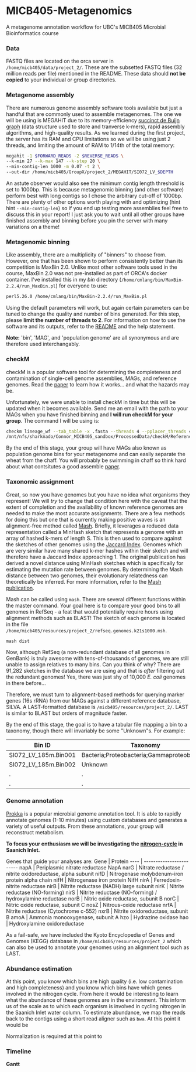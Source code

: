 # MICB405-Metagenomics
A metagenome annotation workflow for UBC's MICB405 Microbial Bioinformatics course

### Data

FASTQ files are located on the orca server in `/home/micb405/data/project_2/`. These are the subsetted FASTQ files (32 million reads per file) mentioned in the README. These data should __not be copied__ to your individual or group directories. 

### Metagenome assembly

There are numerous genome assembly software tools available but just a handful that are commonly used to assemble metagenomes. The one we will be using is MEGAHIT due to its memory-efficiency [succinct de Buijn graph](https://link.springer.com/chapter/10.1007/978-3-642-33122-0_18) (data structure used to store and tranverse k-mers), rapid assembly algorithms, and high-quality results. As we learned during the first project, the server has its RAM and CPU limitations so we will be using just 2 threads, and limiting the amount of RAM to 1/14th of the total memory:

```bash
megahit -1 $FORWARD_READS -2 $REVERSE_READS \ 
--k-min 27 --k-max 147 --k-step 20 \
--min-contig-len 1000 -m 0.07 -t 2 \
--out-dir /home/micb405/GroupX/project_2/MEGAHIT/SI072_LV_$DEPTH
```

An astute observer would also see the minimum contig length threshold is set to 1000bp. This is because metagenomic binning (and other software) perform best with long contigs so I chose the arbitrary cut-off of 1000bp. There are plenty of other options worth playing with and optimizing (hint hint `--min-contig-len`) so if you end up testing more assemblies feel free to discuss this in your report! I just ask you to wait until all other groups have finished assembly and binning before you pin the server with many variations on a theme!

### Metagenomic binning

Like assembly, there are a multiplicity of "binners" to choose from. However, one that has been shown to perform consistently better than its competition is MaxBin 2.0. Unlike most other software tools used in the course, MaxBin 2.0 was not pre-installed as part of ORCA's docker container. I've installed this in my *bin* directory (`/home/cmlang/bin/MaxBin-2.2.4/run_MaxBin.pl`) for everyone to use:

```bash
perl5.26.0 /home/cmlang/bin/MaxBin-2.2.4/run_MaxBin.pl
```

Using the default parameters will work, but again certain parameters can be tuned to change the quality and number of bins generated. For this step, please __limit the number of threads to 2__. For information on how to use the software and its outputs, refer to the [README](https://downloads.jbei.org/data/microbial_communities/MaxBin/README.txt) and the help statement.

__Note:__ 'bin', 'MAG', and 'population genome' are all synonymous and are therefore used interchangably.

### checkM

checkM is a popular software tool for determining the completeness and contamination of single-cell genome assemblies, MAGs, and reference genomes. Read the [paper](http://genome.cshlp.org/content/25/7/1043.full.pdf+html) to learn how it works... and what the hazards may be.

Unfortunately, we were unable to install checkM in time but this will be updated when it becomes available. Send me an email with the path to your MAGs when you have finished binning and __I will run checkM for your group__. The command I will be using is:

```bash
checkm lineage_wf --tab_table -x .fasta --threads 4 --pplacer_threads 4 $BIN_DIR \
/mnt/nfs/sharknado/Connor_MICB405_sandbox/ProcessedData/checkM/Reference/$sid\_checkm_output/ >/mnt/nfs/sharknado/Connor_MICB405_sandbox/ProcessedData/checkM/Reference/$sid\_checkM_stdout.tsv
```

By the end of this stage, your group will have MAGs also known as population genome bins for your metagenome and can easily separate the wheat from the chaff. You will probably be swimming in chaff so think hard about what contsitutes a good assemble [paper](http://www.nature.com/articles/nbt.3893).

### Taxonomic assignment

Great, so now you have genomes but you have no idea what organisms they represent! We will *try* to change that condition here with the caveat that the extent of completion and the availability of known reference genomes are needed to make the most accurate assignments. There are a few methods for doing this but one that is currently making positive waves is an alignment-free method called [Mash](http://mash.readthedocs.io/en/latest/). Briefly, it leverages a reduced data representation called a MinHash sketch that represents a genome with an array of hashed k-mers of length S. This is then used to compare against the sketches of other genomes using the [Jaccard Index](https://en.wikipedia.org/wiki/Jaccard_index). Genomes which are very similar have many shared k-mer hashes within their sketch and will therefore have a Jaccard Index approaching 1. The original publication has derived a novel distance using MinHash sketches which is specifically for estimating the mutation rate between genomes. By determining the Mash distance between two genomes, their evolutionary relatedness can theoretically be inferred. For more information, refer to the [Mash publication](https://genomebiology.biomedcentral.com/articles/10.1186/s13059-016-0997-x).

Mash can be called using `mash`. There are several different functions within the master command. Your goal here is to compare your good bins to all genomes in RefSeq - a feat that would potentially require hours using alignment methods such as BLAST! The sketch of each genome is located in the file `/home/micb405/resources/project_2/refseq.genomes.k21s1000.msh`.

```
mash dist
```

Now, although RefSeq (a non-redundant database of all genomes in GenBank) is truly awesome with tens-of-thousands of genomes, we are still unable to assign relatives to many bins. Can you think of why? There are 91,282 sketches in the database we are using and that is *after* filtering out the redundant genomes! Yes, there was just shy of 10,000 *E. coli* genomes in there before... 

Therefore, we must turn to alignment-based methods for querying marker genes (16s rRNA) from our MAGs against a different reference database, SILVA. A LAST-formatted database is `/micb405/resources/project_2/`. LAST is similar to BLAST but orders of magnitude faster.

By the end of this stage, the goal is to have a tabular file mapping a bin to a taxonomy, though there will invariably be some "Unknown"s. For example:

Bin ID | Taxonomy
-------------------- | -------------------------------------------
SI072_LV_185m.Bin001 | Bacteria;Proteobacteria;Gammaproteobacteria
SI072_LV_185m.Bin002 | Unknown
. | .
. | .

### Genome annotation

[Prokka](https://academic.oup.com/bioinformatics/article-lookup/doi/10.1093/bioinformatics/btu153) is a popular microbial genome annotation tool. It is able to rapidly annotate genomes (1-10 minutes) using custom databases and generates a variety of useful outputs. From these annotations, your group will reconstruct metabolism.

__To focus your enthusiasm we will be investigating the [nitrogen-cycle](http://www.genome.jp/kegg-bin/show_pathway?map=map00910&show_description=show) in Saanich Inlet.__

Genes that guide your analyses are:
Gene | Protein 
---- | ------------------------
napA | Periplasmic nitrate reductase NapA
narG | Nitrate reductase / nitrite oxidoreductase, alpha subunit 
nifD | Nitrogenase molybdenum-iron protein alpha chain
nifH | Nitrogenase iron protein NifH
nirA | Ferredoxin-nitrite reductase
nirB | Nitrite reductase (NADH) large subunit
nirK | Nitrite reductase (NO-forming)
nirS | Nitrite reductase (NO-forming) / hydroxylamine reductase 
norB | Nitric oxide reductase, subunit B
norC | Nitric oxide reductase, subunit C
nosZ | Nitrous-oxide reductase
nrfA | Nitrite reductase (Cytochrome c-552)
nxrB | Nitrite oxidoreductase, subunit B
amoA | Ammonia monooxygenase, subunit A
hzo  | Hydrazine oxidase
hao  | Hydroxylamine oxidoreductase

As a fail-safe, we have included the Kyoto Encyclopedia of Genes and Genomes (KEGG) database in `/home/micb405/resources/project_2` which can also be used to annotate your genomes using an alignment tool such as LAST.

### Abundance estimation

At this point, you know which bins are high quality (i.e. low contamination and high completeness) and you know which bins have which genes involved in the nitrogen cycle. From here it would be interesting to learn what the abundance of these genomes are in the environment. This inform us of the scale as to which each organism is involved in cycling nitrogen in the Saanich Inlet water column. To estimate abundance, we map the reads back to the contigs using a short read aligner such as `bwa`. At this point it would be 

Normalization is required at this point to 

### Timeline

__Gantt__
